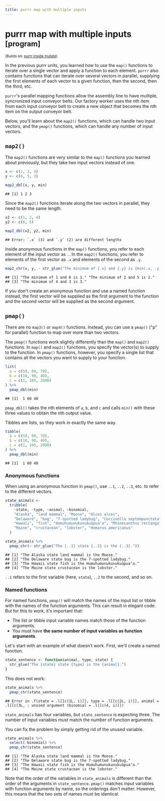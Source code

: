 ```yaml
---
title: purrr map with multiple inputs
---
```


<!-- Generated automatically from purrr-parallel.yml. Do not edit by hand -->

# purrr map with multiple inputs <small class='program'>[program]</small>
<small>(Builds on: [purrr inside mutate](purrr-mutate.md))</small>


In the previous purrr units, you learned how to use the `map()` functions to iterate over a single vector and apply a function to each element. `purrr` also contains functions that can iterate over several vectors in parallel, supplying the first elements of each vector to a given function, then the second, then the third, etc.

`purrr`'s parallel mapping functions allow the assembly line to have multiple, syncronized input conveyor belts. Our factory worker uses the nth item from each input conveyor belt to create a new object that becomes the nth item on the output conveyor belt.

Below, you'll learn about the `map2()` functions, which can handle two input vectors, and the `pmap()` functions, which can handle any number of input vectors.

`map2()`
--------

The `map2()` functions are very similar to the `map()` functions you learned about previously, but they take two input vectors instead of one.

``` r
x <- c(1, 2, 4)
y <- c(6, 5, 3)

map2_dbl(x, y, min)
```

    ## [1] 1 2 3

Since the `map2()` functions iterate along the two vectors in parallel, they need to be the same length.

``` r
x2 <- c(1, 2, 4)
y2 <- c(6, 5)

map2_dbl(x2, y2, min)
```

    ## Error: `.x` (3) and `.y` (2) are different lengths

Inside anonymous functions in the `map()` functions, you refer to each element of the input vector as `.`. In the `map2()` functions, you refer to elements of the first vector as `.x` and elements of the second as `.y`.

``` r
map2_chr(x, y, ~ str_glue("The minimum of {.x} and {.y} is {min(.x, .y)}."))
```

    ## [1] "The minimum of 1 and 6 is 1." "The minimum of 2 and 5 is 2."
    ## [3] "The minimum of 4 and 3 is 3."

If you don't create an anonymous function and use a named function instead, the first vector will be supplied as the first argument to the function and the second vector will be supplied as the second argument.

`pmap()`
--------

There are no `map3()` or `map4()` functions. Instead, you can use a `pmap()` ("p" for parallel) function to map over more than two vectors.

The `pmap()` functions work slightly differently than the `map()` and `map2()` functions. In `map()` and `map2()` functions, you specify the vector(s) to supply to the function. In `pmap()` functions, however, you specify a single list that contains all the vectors you want to supply to your function.

``` r
list(
  a = c(50, 60, 70),
  b = c(10, 90, 40),
  c = c(1, 105, 2000)
) %>% 
  pmap_dbl(min)
```

    ## [1]  1 60 40

`pmap_dbl()` takes the nth elements of `a`, `b`, and `c` and calls `min()` with these three values to obtain the nth output value.

Tibbles are lists, so they work in exactly the same way.

``` r
tibble(
  a = c(50, 60, 70),
  b = c(10, 90, 40),
  c = c(1, 105, 2000)
) %>% 
  pmap_dbl(min)
```

    ## [1]  1 60 40

### Anonymous functions

When using an anonymous function in `pmap()`, use `..1`, `..2`, `..3`, etc. to refer to the different vectors.

``` r
state_animals <- 
  tribble(
    ~state, ~type, ~animal, ~binomial,
    "Alaska", "land mammal", "Moose", "Alces alces",
    "Delaware", "bug", "7-spotted ladybug", "Coccinella septempunctata",
    "Hawaii", "fish", "Humuhumunukunukuāpuaʻa", "Rhinecanthus rectangulus",
    "Maine", "crustacean", "lobster", "Homarus americanus" 
  )

state_animals %>% 
  pmap_chr(~ str_glue("The {..1} state {..2} is the {..3}."))
```

    ## [1] "The Alaska state land mammal is the Moose."          
    ## [2] "The Delaware state bug is the 7-spotted ladybug."    
    ## [3] "The Hawaii state fish is the Humuhumunukunukuāpuaʻa."
    ## [4] "The Maine state crustacean is the lobster."

`..1` refers to the first variable (here, `state`), `..2` to the second, and so on.

### Named functions

For named functions, `pmap()` will match the names of the input list or tibble with the names of the function arguments. This can result in elegant code. But for this to work, it's important that:

-   The list or tibble input variable names match those of the function arguments.
-   You must have **the same number of input variables as function arguments**.

Let's start with an example of what doesn't work. First, we'll create a named function.

``` r
state_sentence <- function(animal, type, state) {
  str_glue("The {state} state {type} is the {animal}.")
}
```

This does not work:

``` r
state_animals %>% 
  pmap_chr(state_sentence)
```

    ## Error in .f(state = .l[[c(1L, i)]], type = .l[[c(2L, i)]], animal = .l[[c(3L, : unused argument (binomial = .l[[c(4, i)]])

`state_animals` has four variables, but `state_sentence` is expecting three. The number of input variables must match the number of function arguments.

You can fix the problem by simply getting rid of the unused variable.

``` r
state_animals %>% 
  select(-binomial) %>% 
  pmap_chr(state_sentence)
```

    ## [1] "The Alaska state land mammal is the Moose."          
    ## [2] "The Delaware state bug is the 7-spotted ladybug."    
    ## [3] "The Hawaii state fish is the Humuhumunukunukuāpuaʻa."
    ## [4] "The Maine state crustacean is the lobster."

Note that the order of the variables in `state_animals` is different than the order of the arguments in `state_sentence`. `pmap()` matches input variables with function arguments by name, so the orderings don't matter. However, this means that the two sets of names must be identical.

